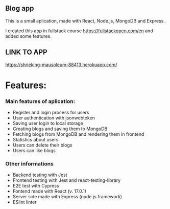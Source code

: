 ﻿## Blog app

This is a small aplication, made with React, Node.js, MongoDB and Express.

I created this app in fullstack course https://fullstackopen.com/en and added some features.

## LINK TO APP

 https://shrieking-mausoleum-88413.herokuapp.com/


# Features: 

### Main features of aplication:
* Register and login process for users
* User authentication with jsonwebtoken
* Saving user login to local storage
* Creating blogs and saving them to MongoDB
* Fetching blogs from MongoDB and rendering them in frontend
* Statistics about users
* Users can delete their blogs
* Users can like blogs

### Other informations
- Backend testing with Jest
- Frontend testing with Jest and react-testing-library
- E2E test with Cypress
- Fontend made with React (v. 17.0.1)
- Server side made with Express (node.js framework)
- ESlint linter
